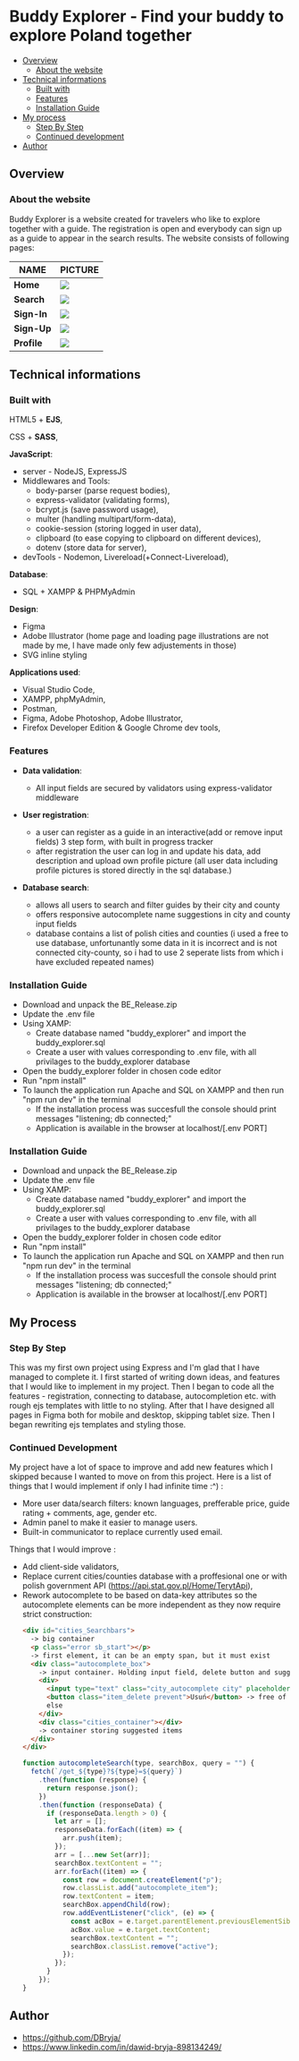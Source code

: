 # Buddy Explorer - Find your buddy to explore Poland together

- [Overview](#overview)
  - [About the website](#about-the-website)
- [Technical informations](#technical-informations)
  - [Built with](#built-with)
  - [Features](#features)
  - [Installation Guide](#installation-guide)
- [My process](#my-process)
  - [Step By Step](#step-by-step)
  - [Continued development](#continued-development)
- [Author](#author)

## Overview

### About the website

Buddy Explorer is a website created for travelers who like to explore together with a guide.
The registration is open and everybody can sign up as a guide to appear in the search results.
The website consists of following pages:

| NAME        | PICTURE                          |
| ----------- | -------------------------------- |
| **Home**    | ![](./readme_files/homepage.png) |
| **Search**  | ![](./readme_files/search.png)   |
| **Sign-In** | ![](./readme_files/signin.png)   |
| **Sign-Up** | ![](./readme_files/signup.png)   |
| **Profile** | ![](./readme_files/profile.png)  |

## Technical informations

### Built with

HTML5 + **EJS**,

CSS + **SASS**,

**JavaScript**:

- server - NodeJS, ExpressJS
- Middlewares and Tools:
  - body-parser (parse request bodies),
  - express-validator (validating forms),
  - bcrypt.js (save password usage),
  - multer (handling multipart/form-data),
  - cookie-session (storing logged in user data),
  - clipboard (to ease copying to clipboard on different devices),
  - dotenv (store data for server),
- devTools - Nodemon, Livereload(+Connect-Livereload),

**Database**:

- SQL + XAMPP & PHPMyAdmin

**Design**:

- Figma
- Adobe Illustrator (home page and loading page illustrations are not made by me, I have made only few adjustements in those)
- SVG inline styling

**Applications used**:

- Visual Studio Code,
- XAMPP, phpMyAdmin,
- Postman,
- Figma, Adobe Photoshop, Adobe Illustrator,
- Firefox Developer Edition & Google Chrome dev tools,

### Features

- **Data validation**:

  - All input fields are secured by validators using express-validator middleware

- **User registration**:
  - a user can register as a guide in an interactive(add or remove input fields) 3 step form, with built in progress tracker
  - after registration the user can log in and update his data, add description and upload own profile picture (all user data including profile pictures is stored directly in the sql database.)
- **Database search**:
  - allows all users to search and filter guides by their city and county
  - offers responsive autocomplete name suggestions in city and county input fields
  - database contains a list of polish cities and counties (i used a free to use database, unfortunantly some data in it is incorrect and is not connected city-county, so i had to use 2 seperate lists from which i have excluded repeated names)

### Installation Guide

- Download and unpack the BE_Release.zip
- Update the .env file
- Using XAMP:
  - Create database named "buddy_explorer" and import the buddy_explorer.sql
  - Create a user with values corresponding to .env file, with all privilages to the buddy_explorer database
- Open the buddy_explorer folder in chosen code editor
- Run "npm install"
- To launch the application run Apache and SQL on XAMPP and then run "npm run dev" in the terminal
  - If the installation process was succesfull the console should print messages "listening; db connected;"
  - Application is available in the browser at localhost/[.env PORT]

### Installation Guide

- Download and unpack the BE_Release.zip
- Update the .env file
- Using XAMP:
  - Create database named "buddy_explorer" and import the buddy_explorer.sql
  - Create a user with values corresponding to .env file, with all privilages to the buddy_explorer database
- Open the buddy_explorer folder in chosen code editor
- Run "npm install"
- To launch the application run Apache and SQL on XAMPP and then run "npm run dev" in the terminal
  - If the installation process was succesfull the console should print messages "listening; db connected;"
  - Application is available in the browser at localhost/[.env PORT]

## My Process

### Step By Step

This was my first own project using Express and I'm glad that I have managed to complete it.
I first started of writing down ideas, and features that I would like to implement in my project.
Then I began to code all the features - registration, connecting to database, autocompletion etc. with rough ejs templates with little to no styling.
After that I have designed all pages in Figma both for mobile and desktop, skipping tablet size.
Then I began rewriting ejs templates and styling those.

### Continued Development

My project have a lot of space to improve and add new features which I skipped because I wanted to move on from this project.
Here is a list of things that I would implement if only I had infinite time :^) :

- More user data/search filters: known languages, prefferable price, guide rating + comments, age, gender etc.
- Admin panel to make it easier to manage users.
- Built-in communicator to replace currently used email.

Things that I would improve :

- Add client-side validators,
- Replace current cities/counties database with a proffesional one or with polish government API (https://api.stat.gov.pl/Home/TerytApi),
- Rework autocomplete to be based on data-key attributes so the autocomplete elements can be more independent as they now require strict construction:
  ```html
  <div id="cities_Searchbars">
    -> big container
    <p class="error sb_start"></p>
    -> first element, it can be an empty span, but it must exist
    <div class="autocomplete_box">
      -> input container. Holding input field, delete button and suggestions container
      <div>
        <input type="text" class="city_autocomplete city" placeholder="city" name="city" autocomplete="off" />
        <button class="item_delete prevent">Usuń</button> -> free of choice element, may be a div, button or anything
        else
      </div>
      <div class="cities_container"></div>
      -> container storing suggested items
    </div>
  </div>
  ```
  ```js
  function autocompleteSearch(type, searchBox, query = "") {
    fetch(`/get_${type}?${type}=${query}`)
      .then(function (response) {
        return response.json();
      })
      .then(function (responseData) {
        if (responseData.length > 0) {
          let arr = [];
          responseData.forEach((item) => {
            arr.push(item);
          });
          arr = [...new Set(arr)];
          searchBox.textContent = "";
          arr.forEach((item) => {
            const row = document.createElement("p");
            row.classList.add("autocomplete_item");
            row.textContent = item;
            searchBox.appendChild(row);
            row.addEventListener("click", (e) => {
              const acBox = e.target.parentElement.previousElementSibling.previousElementSibling;
              acBox.value = e.target.textContent;
              searchBox.textContent = "";
              searchBox.classList.remove("active");
            });
          });
        }
      });
  }
  ```

## Author

- https://github.com/DBryja/
- https://www.linkedin.com/in/dawid-bryja-898134249/
